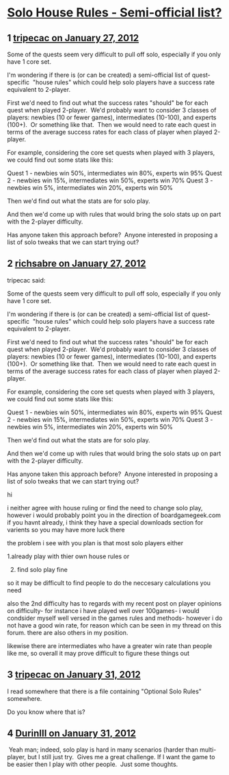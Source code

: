 # [Solo House Rules - Semi-official list?](https://community.fantasyflightgames.com/topic/59594-solo-house-rules-semi-official-list/)

## 1 [tripecac on January 27, 2012](https://community.fantasyflightgames.com/topic/59594-solo-house-rules-semi-official-list/?do=findComment&comment=585392)

Some of the quests seem very difficult to pull off solo, especially if you only have 1 core set. 

I'm wondering if there is (or can be created) a semi-official list of quest-specific  "house rules" which could help solo players have a success rate equivalent to 2-player.

First we'd need to find out what the success rates "should" be for each quest when played 2-player.  We'd probably want to consider 3 classes of players: newbies (10 or fewer games), intermediates (10-100), and experts (100+).  Or something like that.  Then we would need to rate each quest in terms of the average success rates for each class of player when played 2-player.

For example, considering the core set quests when played with 3 players, we could find out some stats like this:

Quest 1 - newbies win 50%, intermediates win 80%, experts win 95%
Quest 2 - newbies win 15%, intermediates win 50%, experts win 70%
Quest 3 - newbies win 5%, intermediates win 20%, experts win 50%

Then we'd find out what the stats are for solo play.

And then we'd come up with rules that would bring the solo stats up on part with the 2-player difficulty.

Has anyone taken this approach before?  Anyone interested in proposing a list of solo tweaks that we can start trying out?

## 2 [richsabre on January 27, 2012](https://community.fantasyflightgames.com/topic/59594-solo-house-rules-semi-official-list/?do=findComment&comment=585517)

tripecac said:

Some of the quests seem very difficult to pull off solo, especially if you only have 1 core set. 

I'm wondering if there is (or can be created) a semi-official list of quest-specific  "house rules" which could help solo players have a success rate equivalent to 2-player.

First we'd need to find out what the success rates "should" be for each quest when played 2-player.  We'd probably want to consider 3 classes of players: newbies (10 or fewer games), intermediates (10-100), and experts (100+).  Or something like that.  Then we would need to rate each quest in terms of the average success rates for each class of player when played 2-player.

For example, considering the core set quests when played with 3 players, we could find out some stats like this:

Quest 1 - newbies win 50%, intermediates win 80%, experts win 95%
Quest 2 - newbies win 15%, intermediates win 50%, experts win 70%
Quest 3 - newbies win 5%, intermediates win 20%, experts win 50%

Then we'd find out what the stats are for solo play.

And then we'd come up with rules that would bring the solo stats up on part with the 2-player difficulty.

Has anyone taken this approach before?  Anyone interested in proposing a list of solo tweaks that we can start trying out?



hi

i neither agree with house ruling or find the need to change solo play, however i would probably point you in the direction of boardgamegeek.com if you havnt already, i think they have a special downloads section for varients so you may have more luck there

the problem i see with you plan is that most solo players either

1.already play with thier own house rules or

2. find solo play fine

so it may be difficult to find people to do the neccesary calculations you need

also the 2nd difficulty has to regards with my recent post on player opinions on difficulty- for instance i have played well over 100games- i would condsider myself well versed in the games rules and methods- however i do not have a good win rate, for reason which can be seen in my thread on this forum. there are also others in my position.

likewise there are intermediates who have a greater win rate than people like me, so overall it may prove difficult to figure these things out

## 3 [tripecac on January 31, 2012](https://community.fantasyflightgames.com/topic/59594-solo-house-rules-semi-official-list/?do=findComment&comment=587510)

I read somewhere that there is a file containing "Optional Solo Rules" somewhere. 

Do you know where that is?

## 4 [DurinIII on January 31, 2012](https://community.fantasyflightgames.com/topic/59594-solo-house-rules-semi-official-list/?do=findComment&comment=587592)

 Yeah man; indeed, solo play is hard in many scenarios (harder than multi-player, but I still just try.  Gives me a great challenge. If I want the game to be easier then I play with other people.  Just some thoughts.

